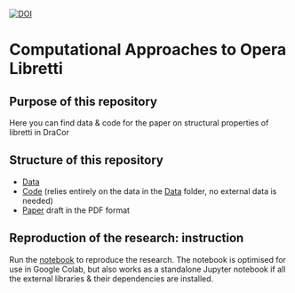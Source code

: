 [![DOI](https://zenodo.org/badge/579992957.svg)](https://zenodo.org/badge/latestdoi/579992957)

# Computational Approaches to Opera Libretti

## Purpose of this repository
Here you can find data & code for the paper on structural properties of libretti in DraCor

## Structure of this repository
* [Data](/data)
* [Code](/code) (relies entirely on the data in the [Data](/data) folder, no external data is needed)
* [Paper](giovannini_skorinkin_libretti_2023pp.pdf) draft in the PDF format

## Reproduction of the research: instruction

Run the [notebook](/code/DraCor_Opera_Analyser.ipynb) to reproduce the research. The notebook is optimised for use in Google Colab, but also works as a standalone Jupyter notebook if all the external libraries & their dependencies are installed. 

